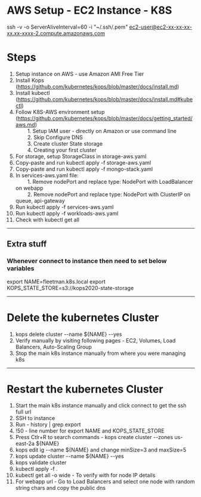 # AWS Setup - EC2 Instance - K8S

ssh -v -o ServerAliveInterval=60 -i "~/.ssh/<PEM-FILE-NAME>.pem" ec2-user@ec2-xx-xx-xx-xx.xx-xxxx-2.compute.amazonaws.com

# Steps


1. Setup instance on AWS - use Amazon AMI Free Tier
2. Install Kops (https://github.com/kubernetes/kops/blob/master/docs/install.md)
3. Install kubectl (https://github.com/kubernetes/kops/blob/master/docs/install.md#kubectl)
4. Follow K8S-AWS environment setup (https://github.com/kubernetes/kops/blob/master/docs/getting_started/aws.md)<br />
&nbsp;&nbsp;&nbsp;&nbsp;&nbsp;&nbsp;&nbsp;&nbsp;1. Setup IAM user - directly on Amazon or use command line<br />
&nbsp;&nbsp;&nbsp;&nbsp;&nbsp;&nbsp;&nbsp;&nbsp;2. Skip Configure DNS<br />
&nbsp;&nbsp;&nbsp;&nbsp;&nbsp;&nbsp;&nbsp;&nbsp;3. Create cluster State storage<br />
&nbsp;&nbsp;&nbsp;&nbsp;&nbsp;&nbsp;&nbsp;&nbsp;4. Creating your first cluster<br />
5. For storage, setup StorageClass in storage-aws.yaml
6. Copy-paste and run kubectl apply -f storage-aws.yaml
7. Copy-paste and run kubectl apply -f mongo-stack.yaml
8. In services-aws.yaml file:<br />
&nbsp;&nbsp;&nbsp;&nbsp;&nbsp;&nbsp;&nbsp;&nbsp;1. Remove nodePort and replace type: NodePort with LoadBalancer on webapp<br />
&nbsp;&nbsp;&nbsp;&nbsp;&nbsp;&nbsp;&nbsp;&nbsp;2. Remove nodePort and replace type: NodePort with ClusterIP on queue, api-gateway<br />
9. Run kubectl apply -f services-aws.yaml
10. Run kubectl apply -f workloads-aws.yaml
11. Check with kubectl get all

--------
## Extra stuff

### Whenever connect to instance then need to set below variables
export NAME=fleetman.k8s.local
export KOPS_STATE_STORE=s3://kops2020-state-storage

--------

# Delete the kubernetes Cluster
1. kops delete cluster --name ${NAME} --yes
2. Verify manually by visiting following pages - EC2, Volumes, Load Balancers, Auto-Scaling Group
3. Stop the main k8s instance manually from where you were managing k8s

--------

# Restart the kubernetes Cluster
1. Start the main k8s instance manually and click connect to get the ssh full url
2. SSH to instance
3. Run - history | grep export
4. !50 - line number for export NAME and KOPS_STATE_STORE
5. Press Ctlr+R to search commands - kops create cluster --zones us-east-2a ${NAME}
6. kops edit ig --name ${NAME} and change minSize=3 and maxSize=5
7. kops update cluster --name ${NAME} --yes
8. kops validate cluster
9. kubectl apply -f .
10. kubectl get all -o wide - To verify with  for node IP details
11. For webapp url - Go to Load Balancers and select one node with random string chars and copy the public dns
